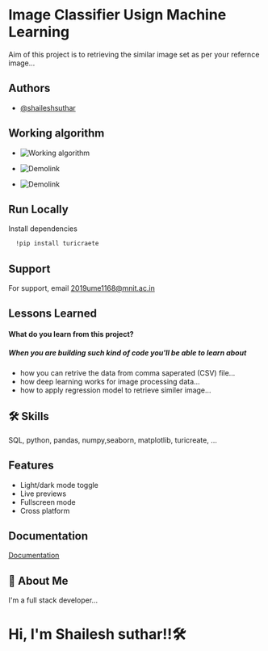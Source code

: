 
# Image Classifier Usign Machine Learning  

Aim of this project is to retrieving the  similar image set as per your 
refernce image...


## Authors

- [@shaileshsuthar](https://github.com/shaileshsuthar675/)


## Working algorithm

- ![Working algorithm](https://docs-assets.developer.apple.com/published/23f419acc6/rendered2x-1629236183.png)

- ![Demolink](https://assets.skyfilabs.com/images/blog/image-classifer-for-identifying-cats-dogs.webp)

- ![Demolink](https://media.geeksforgeeks.org/wp-content/uploads/cat-vs-dog.jpg)


## Run Locally

Install dependencies

```bash
  !pip install turicraete
```



## Support

For support, email 2019ume1168@mnit.ac.in


## Lessons Learned
#### What do you learn from this project?
##### When you are building such kind of code you'll be able to learn about
- how you can retrive the data from comma saperated (CSV) file...
- how deep learning works for image processing data...
- how to apply regression model to retrieve similer image...

## 🛠 Skills
SQL, python, pandas, numpy,seaborn, matplotlib,
turicreate, ...


## Features

- Light/dark mode toggle
- Live previews
- Fullscreen mode
- Cross platform


## Documentation

[Documentation](https://linktodocumentation)


## 🚀 About Me
I'm a full stack developer...
# Hi, I'm Shailesh suthar!!🛠
